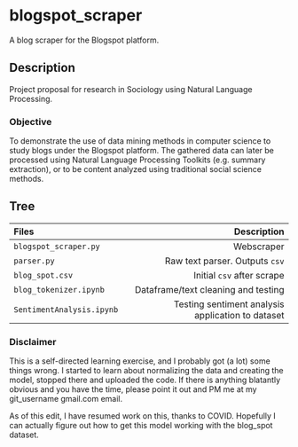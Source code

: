 # blogspot_scraper
A blog scraper for the Blogspot platform.

## Description

Project proposal for research in Sociology using Natural Language Processing.

### Objective
To demonstrate the use of data mining methods in computer science to study blogs under the Blogspot platform. The gathered data can later be processed using Natural Language Processing Toolkits (e.g. summary extraction), or to be content analyzed using traditional social science methods.

## Tree
|Files|Description|
|:----|----------:|
|`blogspot_scraper.py`| Webscraper|
|`parser.py`|Raw text parser. Outputs `csv`|
|`blog_spot.csv`|Initial `csv` after scrape|
|`blog_tokenizer.ipynb`|Dataframe/text cleaning and testing|
|`SentimentAnalysis.ipynb`|Testing sentiment analysis application to dataset|

### Disclaimer
This is a self-directed learning exercise, and I probably got (a lot) some things wrong. I started to learn about normalizing the data and creating the model, stopped there and uploaded the code. If there is anything blatantly obvious and you have the time, please point it out and PM me at my git_username gmail.com email. 

As of this edit, I have resumed work on this, thanks to COVID. Hopefully I can actually figure out how to get this model working with the blog_spot dataset.
